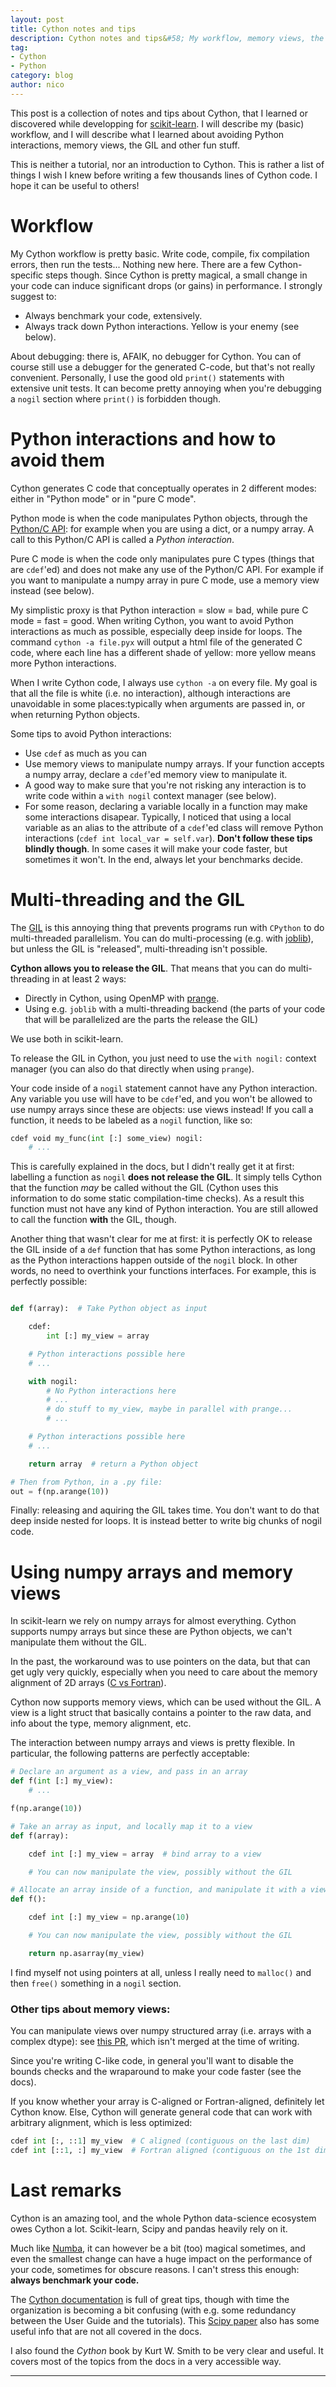 ```yaml
---
layout: post
title: Cython notes and tips
description: Cython notes and tips&#58; My workflow, memory views, the GIL and other fun stuff
tag:
- Cython
- Python
category: blog
author: nico
---
```


This post is a collection of notes and tips about Cython, that I learned or
discovered while developping for [scikit-learn](https://scikit-learn.org/).
I will describe my (basic) workflow, and I will describe what I learned
about avoiding Python interactions, memory views, the GIL and other fun
stuff.

This is neither a tutorial, nor an introduction to Cython. This is rather a
list of things I wish I knew before writing a few thousands lines of Cython
code. I hope it can be useful to others!

# Workflow

My Cython workflow is pretty basic. Write code, compile, fix compilation
errors, then run the tests... Nothing new here. There are a few
Cython-specific steps though. Since Cython is pretty magical, a small change
in your code can induce significant drops (or gains) in performance. I
strongly suggest to:

- Always benchmark your code, extensively.
- Always track down Python interactions. Yellow is your enemy (see below).

About debugging: there is, AFAIK, no debugger for Cython. You can of course
still use a debugger for the generated C-code, but that's not really
convenient. Personally, I use the good old ``print()`` statements with
extensive unit tests. It can become pretty annoying when you're debugging a
``nogil`` section where ``print()`` is forbidden though.

# Python interactions and how to avoid them

Cython generates C code that conceptually operates in 2 different modes:
either in "Python mode" or in "pure C mode".

Python mode is when the code manipulates Python objects, through the
[Python/C API](https://docs.python.org/3/c-api/intro.html): for example when
you are using a dict, or a numpy array. A call to this Python/C API is
called a *Python interaction*.

Pure C mode is when the code only manipulates pure C types (things that are
``cdef``'ed) and does not make any use of the Python/C API. For example if
you want to manipulate a numpy array in pure C mode, use a memory view
instead (see below).

My simplistic proxy is that Python interaction = slow = bad, while pure C
mode = fast = good. When writing Cython, you want to avoid Python
interactions as much as possible, especially deep inside for loops. The
command ``cython -a file.pyx`` will output a html file of the generated C
code, where each line has a different shade of yellow: more yellow means
more Python interactions.

When I write Cython code, I always use ``cython -a`` on every file. My goal
is that all the file is white (i.e. no interaction), although interactions
are unavoidable in some places:typically when arguments are passed in, or
when returning Python objects.

Some tips to avoid Python interactions:

- Use ``cdef`` as much as you can
- Use memory views to manipulate numpy arrays. If your function accepts a numpy
  array, declare a ``cdef``'ed memory view to manipulate it.
- A good way to make sure that you're not risking any interaction is to write
  code within a ``with nogil`` context manager (see below).
- For some reason, declaring a variable locally in a function may make some
  interactions disapear. Typically, I noticed that using a local variable as
  an alias to the attribute of a ``cdef``'ed class will remove Python
  interactions (``cdef int local_var = self.var``). **Don't follow these
  tips blindly though**. In some cases it will make your code faster, but
  sometimes it won't. In the end, always let your benchmarks decide.

# Multi-threading and the GIL

The [GIL](https://wiki.python.org/moin/GlobalInterpreterLock) is this
annoying thing that prevents programs run with `CPython` to do
multi-threaded parallelism. You can do multi-processing (e.g. with
[joblib](https://joblib.readthedocs.io/en/latest/)), but unless the GIL is
"released", multi-threading isn't possible.

**Cython allows you to release the GIL**. That means that you can do
multi-threading in at least 2 ways:

- Directly in Cython, using OpenMP with
  [prange](https://cython.readthedocs.io/en/latest/src/userguide/parallelism.html).
- Using e.g. `joblib` with a multi-threading backend (the parts of your code
  that will be parallelized are the parts the release the GIL)

We use both in scikit-learn.

To release the GIL in Cython, you just need to use the `with nogil:`
context manager (you can also do that directly when using ``prange``).

Your code inside of a `nogil` statement cannot have any Python interaction.
Any variable you use will have to be `cdef`'ed, and you won't be allowed to
use numpy arrays since these are objects: use views instead! If you call a
function, it needs to be labeled as a `nogil` function, like so:

```python
cdef void my_func(int [:] some_view) nogil:
    # ...
```

This is carefully explained in the docs, but I didn't really get it at
first: labelling a function as ``nogil`` **does not release the GIL**. It
simply tells Cython that the function *may* be called without the GIL
(Cython uses this information to do some static compilation-time checks).
As a result this function must not have any kind of Python interaction.
You are still allowed to call the function **with** the GIL, though.

Another thing that wasn't clear for me at first: it is perfectly OK to
release the GIL inside of a `def` function that has some Python
interactions, as long as the Python interactions happen outside of the
`nogil` block. In other words, no need to overthink your functions
interfaces. For example, this is perfectly possible:

```python

def f(array):  # Take Python object as input

    cdef:
        int [:] my_view = array

    # Python interactions possible here
    # ...

    with nogil:
        # No Python interactions here
        # ...
        # do stuff to my_view, maybe in parallel with prange...
        # ...

    # Python interactions possible here
    # ...

    return array  # return a Python object

# Then from Python, in a .py file:
out = f(np.arange(10))
```

Finally: releasing and aquiring the GIL takes time. You don't want to do that
deep inside nested for loops. It is instead better to write big chunks of
nogil code.

# Using numpy arrays and memory views

In scikit-learn we rely on numpy arrays for almost everything. Cython supports
numpy arrays but since these are Python objects, we can't manipulate them
without the GIL.

In the past, the workaround was to use pointers on the data, but that can
get ugly very quickly, especially when you need to care about the memory
alignment of 2D arrays ([C vs
Fortran](https://stackoverflow.com/questions/26998223/what-is-the-difference-between-contiguous-and-non-contiguous-arrays)).

Cython now supports memory views, which can be used without the GIL. A view
is a light struct that basically contains a pointer to the raw data, and
info about the type, memory alignment, etc.

The interaction between numpy arrays and views is pretty flexible. In
particular, the following patterns are perfectly acceptable:

```python
# Declare an argument as a view, and pass in an array
def f(int [:] my_view):
    # ...

f(np.arange(10))
```

```python
# Take an array as input, and locally map it to a view
def f(array):

    cdef int [:] my_view = array  # bind array to a view

    # You can now manipulate the view, possibly without the GIL
```

```python
# Allocate an array inside of a function, and manipulate it with a view.
def f():

    cdef int [:] my_view = np.arange(10)

    # You can now manipulate the view, possibly without the GIL

    return np.asarray(my_view)
```

I find myself not using pointers at all, unless I really need to `malloc()`
and then `free()` something in a `nogil` section.

### Other tips about memory views:

You can manipulate views over numpy structured array (i.e. arrays with a
complex dtype): see [this PR](https://github.com/cython/cython/pull/2813),
which isn't merged at the time of writing.

Since you're writing C-like code, in general you'll want to disable the
bounds checks and the wraparound to make your code faster (see the docs).

If you know whether your array is C-aligned or Fortran-aligned, definitely
let Cython know. Else, Cython will generate general code that can work with
arbitrary alignment, which is less optimized:

```python
cdef int [:, ::1] my_view  # C aligned (contiguous on the last dim)
cdef int [::1, :] my_view  # Fortran aligned (contiguous on the 1st dim)
```

# Last remarks

Cython is an amazing tool, and the whole Python data-science ecosystem owes
Cython a lot. Scikit-learn, Scipy and pandas heavily rely on it.

Much like [Numba](https://numba.pydata.org/), it can however be a bit (too)
magical sometimes, and even the smallest change can have a huge impact on
the performance of your code, sometimes for obscure reasons. I can't stress
this enough: **always benchmark your code.**

The [Cython documentation](https://cython.readthedocs.io/en/latest/) is full
of great tips, though with time the organization is becoming a bit confusing
(with e.g. some redundancy between the User Guide and the tutorials). This
[Scipy paper](http://conference.scipy.org/proceedings/SciPy2009/paper_1/)
also has some useful info that are not all covered in the docs.

I also found the *Cython* book by Kurt W. Smith to be very clear and useful.
It covers most of the topics from the docs in a very accessible way.

----
